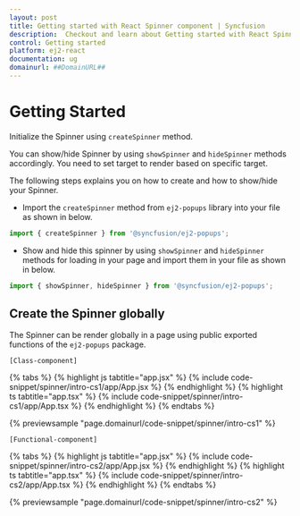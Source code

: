 ```yaml
---
layout: post
title: Getting started with React Spinner component | Syncfusion
description:  Checkout and learn about Getting started with React Spinner component of Syncfusion Essential JS 2 and more details.
control: Getting started 
platform: ej2-react
documentation: ug
domainurl: ##DomainURL##
---
```


# Getting Started

Initialize the Spinner using `createSpinner` method.

You can show/hide Spinner by using `showSpinner` and `hideSpinner` methods accordingly. You need to set target to render based on specific target.

The following steps explains you on how to create and how to show/hide your Spinner.

* Import the `createSpinner` method from `ej2-popups` library into your file as shown in below.

```ts
import { createSpinner } from '@syncfusion/ej2-popups';
```

* Show and hide this spinner by using `showSpinner` and `hideSpinner` methods for loading in your page and import them in your file as shown in below.

```ts
import { showSpinner, hideSpinner } from '@syncfusion/ej2-popups';
```

## Create the Spinner globally

The Spinner can be render globally in a page using public exported functions of the `ej2-popups` package.

`[Class-component]`

{% tabs %}
{% highlight js tabtitle="app.jsx" %}
{% include code-snippet/spinner/intro-cs1/app/App.jsx %}
{% endhighlight %}
{% highlight ts tabtitle="app.tsx" %}
{% include code-snippet/spinner/intro-cs1/app/App.tsx %}
{% endhighlight %}
{% endtabs %}

 {% previewsample "page.domainurl/code-snippet/spinner/intro-cs1" %}

`[Functional-component]`

{% tabs %}
{% highlight js tabtitle="app.jsx" %}
{% include code-snippet/spinner/intro-cs2/app/App.jsx %}
{% endhighlight %}
{% highlight ts tabtitle="app.tsx" %}
{% include code-snippet/spinner/intro-cs2/app/App.tsx %}
{% endhighlight %}
{% endtabs %}

 {% previewsample "page.domainurl/code-snippet/spinner/intro-cs2" %}
